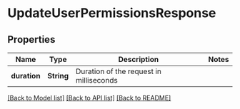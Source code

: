 # UpdateUserPermissionsResponse

## Properties
Name | Type | Description | Notes
------------ | ------------- | ------------- | -------------
**duration** | **String** | Duration of the request in milliseconds | 

[[Back to Model list]](../README.md#documentation-for-models) [[Back to API list]](../README.md#documentation-for-api-endpoints) [[Back to README]](../README.md)


